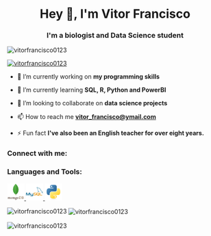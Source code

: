 <h1 align="center">Hey 👋, I'm Vitor Francisco</h1>
<h3 align="center">I'm a biologist and Data Science student</h3>

<p align="left"> <img src="https://komarev.com/ghpvc/?username=vitorfrancisco0123&label=Profile%20views&color=0e75b6&style=flat" alt="vitorfrancisco0123" /> </p>

<p align="left"> <a href="https://github.com/ryo-ma/github-profile-trophy"><img src="https://github-profile-trophy.vercel.app/?username=vitorfrancisco0123" alt="vitorfrancisco0123" /></a> </p>

- 🔭 I’m currently working on **my programming skills**

- 🌱 I’m currently learning **SQL, R, Python and PowerBI**

- 👯 I’m looking to collaborate on **data science projects**

- 📫 How to reach me **vitor_francisco@ymail.com**

- ⚡ Fun fact **I've also been an English teacher for over eight years.**

<h3 align="left">Connect with me:</h3>
<p align="left">
</p>

<h3 align="left">Languages and Tools:</h3>
<p align="left"> <a href="https://www.mongodb.com/" target="_blank" rel="noreferrer"> <img src="https://raw.githubusercontent.com/devicons/devicon/master/icons/mongodb/mongodb-original-wordmark.svg" alt="mongodb" width="40" height="40"/> </a> <a href="https://www.mysql.com/" target="_blank" rel="noreferrer"> <img src="https://raw.githubusercontent.com/devicons/devicon/master/icons/mysql/mysql-original-wordmark.svg" alt="mysql" width="40" height="40"/> </a> <a href="https://www.python.org" target="_blank" rel="noreferrer"> <img src="https://raw.githubusercontent.com/devicons/devicon/master/icons/python/python-original.svg" alt="python" width="40" height="40"/> </a> </p>

<p><img align="left" src="https://github-readme-stats.vercel.app/api/top-langs?username=vitorfrancisco0123&show_icons=true&locale=en&layout=compact" alt="vitorfrancisco0123" /></p>

<p>&nbsp;<img align="center" src="https://github-readme-stats.vercel.app/api?username=vitorfrancisco0123&show_icons=true&locale=en" alt="vitorfrancisco0123" /></p>

<p><img align="center" src="https://github-readme-streak-stats.herokuapp.com/?user=vitorfrancisco0123&" alt="vitorfrancisco0123" /></p>
